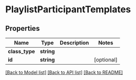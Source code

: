 # PlaylistParticipantTemplates

## Properties
Name | Type | Description | Notes
------------ | ------------- | ------------- | -------------
**class_type** | **string** |  | 
**id** | **string** |  | [optional] 

[[Back to Model list]](../README.md#documentation-for-models) [[Back to API list]](../README.md#documentation-for-api-endpoints) [[Back to README]](../README.md)


